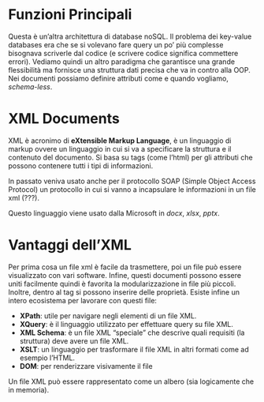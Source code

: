 # Funzioni Principali

Questa è un’altra architettura di database noSQL. 
Il problema dei key-value databases era che se si volevano fare query un po’ più complesse bisognava scriverle dal codice (e scrivere codice significa commettere errori). 
Vediamo quindi un altro paradigma che garantisce una grande flessibilità ma fornisce una struttura dati precisa che va in contro alla OOP. 
Nei documenti possiamo definire attributi come e quando vogliamo, *schema-less*.

# XML Documents

XML è acronimo di **eXtensible Markup Language**, è un linguaggio di markup ovvere un linguaggio in cui si va a specificare la struttura e il contenuto del documento.
Si basa su tags (come l’html) per gli attributi che possono contenere tutti i tipi di informazioni. 

In passato veniva usato anche per il protocollo SOAP (Simple Object Access Protocol) un protocollo in cui si vanno a incapsulare le informazioni in un file xml (???).

Questo linguaggio viene usato dalla Microsoft in *docx*, *xlsx*, *pptx*.

# Vantaggi dell’XML

Per prima cosa un file xml è facile da trasmettere, poi un file può essere visualizzato con vari software.
Infine, questi documenti possono essere uniti facilmente quindi è favorita la modularizzazione in file più piccoli.
Inoltre, dentro al tag si possono inserire delle proprietà.
Esiste infine un intero ecosistema per lavorare con questi file:
- **XPath**: utile per navigare negli elementi di un file XML.
- **XQuery**: è il linguaggio utilizzato per effettuare query su file XML.
- **XML Schema**: è un file XML “speciale” che descrive quali requisiti (la struttura) deve avere un file XML.
- **XSLT**: un linguaggio per trasformare il file XML in altri formati come ad esempio l’HTML.
- **DOM**: per renderizzare visivamente il file 

Un file XML può essere rappresentato come un albero (sia logicamente che in memoria).
